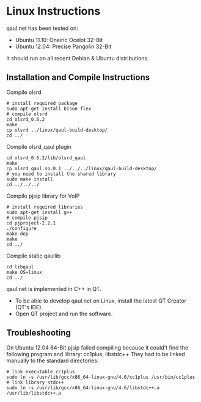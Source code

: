 Linux Instructions
==================

qaul.net has been tested on:
* Ubuntu 11.10: Oneiric Ocelot 32-Bit
* Ubuntu 12.04: Precise Pangolin 32-Bit

It should run on all recent Debian & Ubuntu distributions.


Installation and Compile Instructions
--------------------------------------

Compile olsrd

    # install required package
    sudo apt-get install bison flex
    # compile olsrd
    cd olsrd_0.6.2
    make
    cp olsrd ../linux/qaul-build-desktop/
    cd ../

Compile olsrd_qaul plugin

    cd olsrd_0.6.2/lib/olsrd_qaul
    make
    cp olsrd_qaul.so.0.1 ../../../linux/qaul-build-desktop/
    # you need to install the shared library
    sudo make install
    cd ../../../

Compile pjsip library for VoIP

	# install required libraries
	sudo apt-get install g++
	# compile pjsip
    cd pjproject-2.2.1
    ./configure
    make dep
    make
    cd ../

Compile static qaullib

    cd libqaul
    make OS=linux
    cd ../

qaul.net is implemented in C++ in QT. 

* To be able to develop qaul.net on Linux, install the latest QT Creator (QT's IDE).
* Open QT project and run the software.


Troubleshooting
---------------

On Ubuntu 12.04 64-Bit pjsip failed compiling because it could't find the 
following program and library: cc1plus, libstdc++
They had to be linked manually to the standard directories:

    # link executable cc1plus
    sudo ln -s /usr/lib/gcc/x86_64-linux-gnu/4.6/cc1plus /usr/bin/cc1plus
    # link library stdc++
    sudo ln -s /usr/lib/gcc/x86_64-linux-gnu/4.6/libstdc++.a /usr/lib/libstdc++.a
